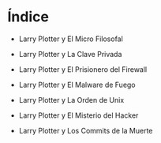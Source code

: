 # Índice

- Larry Plotter y El Micro Filosofal

- Larry Plotter y La Clave Privada

- Larry Plotter y El Prisionero del Firewall

- Larry Plotter y El Malware de Fuego

- Larry Plotter y La Orden de Unix

- Larry Plotter y El Misterio del Hacker

- Larry Plotter y Los Commits de la Muerte
